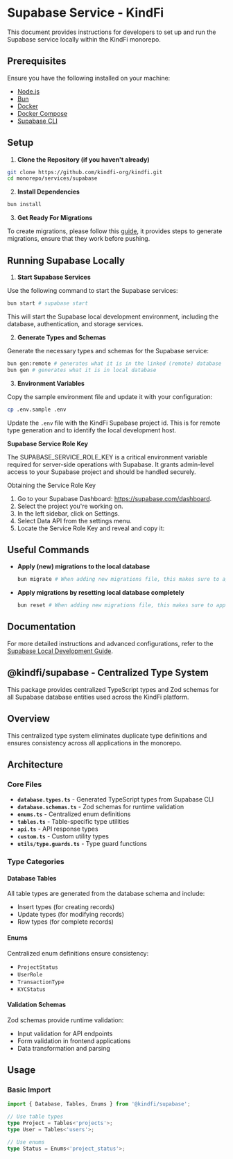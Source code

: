 # Supabase Service - KindFi

This document provides instructions for developers to set up and run the Supabase service locally within the KindFi monorepo.

## Prerequisites

Ensure you have the following installed on your machine:

- [Node.js](https://nodejs.org/)
- [Bun](https://bun.sh/)
- [Docker](https://docs.docker.com/get-docker/)
- [Docker Compose](https://docs.docker.com/compose/install/)
- [Supabase CLI](https://supabase.com/docs/guides/local-development)

## Setup

1. **Clone the Repository (if you haven't already)**

```sh
git clone https://github.com/kindfi-org/kindfi.git
cd monorepo/services/supabase
```

2. **Install Dependencies**

```sh
bun install
```

3. **Get Ready For Migrations**

To create migrations, please follow this [guide](https://supabase.com/docs/guides/local-development/overview#database-migrations), it provides steps to generate migrations, ensure that they work before pushing.

## Running Supabase Locally

1. **Start Supabase Services**

Use the following command to start the Supabase services:

```sh
bun start # supabase start
```

This will start the Supabase local development environment, including the database, authentication, and storage services.

2. **Generate Types and Schemas**

Generate the necessary types and schemas for the Supabase service:

```sh
bun gen:remote # generates what it is in the linked (remote) database
bun gen # generates what it is in local database
```

3. **Environment Variables**

Copy the sample environment file and update it with your configuration:

```sh
cp .env.sample .env
```

Update the `.env` file with the KindFi Supabase project id. This is for remote type generation and to identify the local development host.

**Supabase Service Role Key**

The SUPABASE_SERVICE_ROLE_KEY is a critical environment variable required for server-side operations with Supabase. It grants admin-level access to your Supabase project and should be handled securely.

Obtaining the Service Role Key

1. Go to your Supabase Dashboard: https://supabase.com/dashboard.
2. Select the project you're working on.
3. In the left sidebar, click on Settings.
4. Select Data API from the settings menu.
5. Locate the Service Role Key and reveal and copy it:

## Useful Commands

- **Apply (new) migrations to the local database**

  ```sh
  bun migrate # When adding new migrations file, this makes sure to apply them.
  ```

- **Apply migrations by resetting local database completely**

  ```sh
  bun reset # When adding new migrations file, this makes sure to apply them by resetting from the migrations.
  ```

## Documentation

For more detailed instructions and advanced configurations, refer to the [Supabase Local Development Guide](https://supabase.com/docs/guides/local-development).

## @kindfi/supabase - Centralized Type System

This package provides centralized TypeScript types and Zod schemas for all Supabase database entities used across the KindFi platform.

## Overview

This centralized type system eliminates duplicate type definitions and ensures consistency across all applications in the monorepo.

## Architecture

### Core Files

- **`database.types.ts`** - Generated TypeScript types from Supabase CLI
- **`database.schemas.ts`** - Zod schemas for runtime validation
- **`enums.ts`** - Centralized enum definitions
- **`tables.ts`** - Table-specific type utilities
- **`api.ts`** - API response types
- **`custom.ts`** - Custom utility types
- **`utils/type.guards.ts`** - Type guard functions

### Type Categories

#### Database Tables

All table types are generated from the database schema and include:

- Insert types (for creating records)
- Update types (for modifying records)
- Row types (for complete records)

#### Enums

Centralized enum definitions ensure consistency:

- `ProjectStatus`
- `UserRole`
- `TransactionType`
- `KYCStatus`

#### Validation Schemas

Zod schemas provide runtime validation:

- Input validation for API endpoints
- Form validation in frontend applications
- Data transformation and parsing

## Usage

### Basic Import

```typescript
import { Database, Tables, Enums } from '@kindfi/supabase';

// Use table types
type Project = Tables<'projects'>;
type User = Tables<'users'>;

// Use enums
type Status = Enums<'project_status'>;
```
